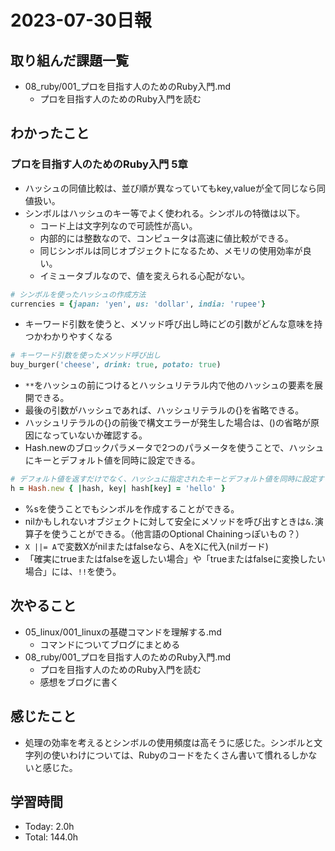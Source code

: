 # 2023-07-30日報

## 取り組んだ課題一覧
* 08_ruby/001_プロを目指す人のためのRuby入門.md
  * プロを目指す人のためのRuby入門を読む

## わかったこと
### プロを目指す人のためのRuby入門 5章
* ハッシュの同値比較は、並び順が異なっていてもkey,valueが全て同じなら同値扱い。
* シンボルはハッシュのキー等でよく使われる。シンボルの特徴は以下。
  * コード上は文字列なので可読性が高い。
  * 内部的には整数なので、コンピュータは高速に値比較ができる。
  * 同じシンボルは同じオブジェクトになるため、メモリの使用効率が良い。
  * イミュータブルなので、値を変えられる心配がない。
```rb
# シンボルを使ったハッシュの作成方法
currencies = {japan: 'yen', us: 'dollar', india: 'rupee'}
```
* キーワード引数を使うと、メソッド呼び出し時にどの引数がどんな意味を持つかわかりやすくなる
```rb
# キーワード引数を使ったメソッド呼び出し
buy_burger('cheese', drink: true, potato: true)
```
* `**`をハッシュの前につけるとハッシュリテラル内で他のハッシュの要素を展開できる。
* 最後の引数がハッシュであれば、ハッシュリテラルの{}を省略できる。
* ハッシュリテラルの{}の前後で構文エラーが発生した場合は、()の省略が原因になっていないか確認する。
* Hash.newのブロックパラメータで2つのパラメータを使うことで、ハッシュにキーとデフォルト値を同時に設定できる。
```rb
# デフォルト値を返すだけでなく、ハッシュに指定されたキーとデフォルト値を同時に設定する。
h = Hash.new { |hash, key| hash[key] = 'hello' }
```
* %sを使うことでもシンボルを作成することができる。
* nilかもしれないオブジェクトに対して安全にメソッドを呼び出すときは`&.`演算子を使うことができる。（他言語のOptional Chainingっぽいもの？）
* `X ||= A`で変数Xがnilまたはfalseなら、AをXに代入(nilガード)
* 「確実にtrueまたはfalseを返したい場合」や「trueまたはfalseに変換したい場合」には、`!!`を使う。

## 次やること
* 05_linux/001_linuxの基礎コマンドを理解する.md
  * コマンドについてブログにまとめる
* 08_ruby/001_プロを目指す人のためのRuby入門.md
  * プロを目指す人のためのRuby入門を読む
  * 感想をブログに書く

## 感じたこと
* 処理の効率を考えるとシンボルの使用頻度は高そうに感じた。シンボルと文字列の使いわけについては、Rubyのコードをたくさん書いて慣れるしかないと感じた。

## 学習時間
* Today: 2.0h
* Total: 144.0h

